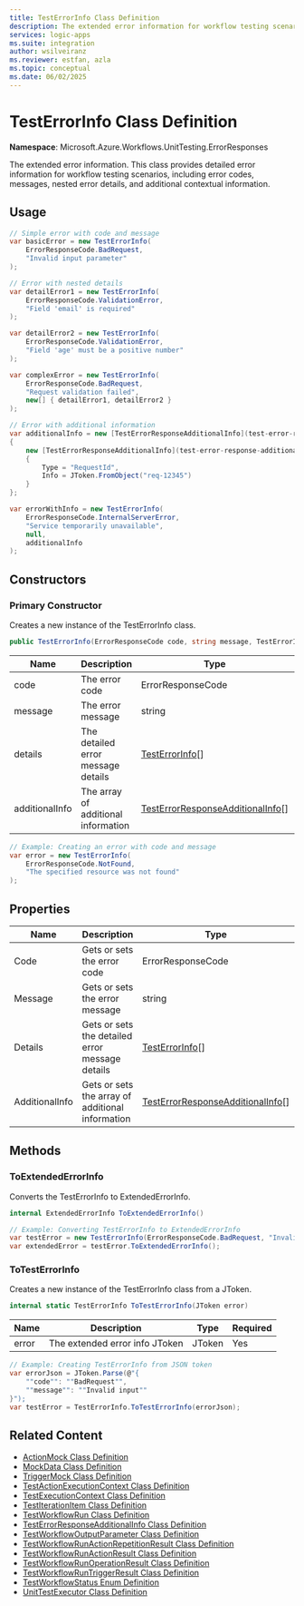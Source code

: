 ```yaml
---
title: TestErrorInfo Class Definition
description: The extended error information for workflow testing scenarios
services: logic-apps
ms.suite: integration
author: wsilveiranz
ms.reviewer: estfan, azla
ms.topic: conceptual
ms.date: 06/02/2025
---
```


# TestErrorInfo Class Definition

**Namespace**: Microsoft.Azure.Workflows.UnitTesting.ErrorResponses

The extended error information. This class provides detailed error information for workflow testing scenarios, including error codes, messages, nested error details, and additional contextual information.

## Usage

```C#
// Simple error with code and message
var basicError = new TestErrorInfo(
    ErrorResponseCode.BadRequest,
    "Invalid input parameter"
);

// Error with nested details
var detailError1 = new TestErrorInfo(
    ErrorResponseCode.ValidationError,
    "Field 'email' is required"
);

var detailError2 = new TestErrorInfo(
    ErrorResponseCode.ValidationError,
    "Field 'age' must be a positive number"
);

var complexError = new TestErrorInfo(
    ErrorResponseCode.BadRequest,
    "Request validation failed",
    new[] { detailError1, detailError2 }
);

// Error with additional information
var additionalInfo = new [TestErrorResponseAdditionalInfo](test-error-response-additional-info-class-definition.md)[]
{
    new [TestErrorResponseAdditionalInfo](test-error-response-additional-info-class-definition.md)
    {
        Type = "RequestId",
        Info = JToken.FromObject("req-12345")
    }
};

var errorWithInfo = new TestErrorInfo(
    ErrorResponseCode.InternalServerError,
    "Service temporarily unavailable",
    null,
    additionalInfo
);
```

## Constructors

### Primary Constructor

Creates a new instance of the TestErrorInfo class.

```C#
public TestErrorInfo(ErrorResponseCode code, string message, TestErrorInfo[] details = null, TestErrorResponseAdditionalInfo[] additionalInfo = null)
```

|Name|Description|Type|Required|
|---|---|---|---|
|code|The error code|ErrorResponseCode|Yes|
|message|The error message|string|Yes|
|details|The detailed error message details|[TestErrorInfo](test-error-info-class-definition.md)[]|No|
|additionalInfo|The array of additional information|[TestErrorResponseAdditionalInfo](test-error-response-additional-info-class-definition.md)[]|No|

```C#
// Example: Creating an error with code and message
var error = new TestErrorInfo(
    ErrorResponseCode.NotFound,
    "The specified resource was not found"
);
```

## Properties

|Name|Description|Type|Required|
|---|---|---|---|
|Code|Gets or sets the error code|ErrorResponseCode|Yes|
|Message|Gets or sets the error message|string|Yes|
|Details|Gets or sets the detailed error message details|[TestErrorInfo](test-error-info-class-definition.md)[]|No|
|AdditionalInfo|Gets or sets the array of additional information|[TestErrorResponseAdditionalInfo](test-error-response-additional-info-class-definition.md)[]|No|

## Methods

### ToExtendedErrorInfo

Converts the TestErrorInfo to ExtendedErrorInfo.

```C#
internal ExtendedErrorInfo ToExtendedErrorInfo()
```

```C#
// Example: Converting TestErrorInfo to ExtendedErrorInfo
var testError = new TestErrorInfo(ErrorResponseCode.BadRequest, "Invalid request");
var extendedError = testError.ToExtendedErrorInfo();
```

### ToTestErrorInfo

Creates a new instance of the TestErrorInfo class from a JToken.

```C#
internal static TestErrorInfo ToTestErrorInfo(JToken error)
```

|Name|Description|Type|Required|
|---|---|---|---|
|error|The extended error info JToken|JToken|Yes|

```C#
// Example: Creating TestErrorInfo from JSON token
var errorJson = JToken.Parse(@"{
    ""code"": ""BadRequest"",
    ""message"": ""Invalid input""
}");
var testError = TestErrorInfo.ToTestErrorInfo(errorJson);
```

## Related Content

- [ActionMock Class Definition](action-mock-class-definition.md)
- [MockData Class Definition](mock-data-class-definition.md)
- [TriggerMock Class Definition](trigger-mock-class-definition.md)
- [TestActionExecutionContext Class Definition](test-action-execution-context-class-definition.md)
- [TestExecutionContext Class Definition](test-execution-context-class-definition.md)
- [TestIterationItem Class Definition](test-iteration-item-class-definition.md)
- [TestWorkflowRun Class Definition](test-workflow-run-class-definition.md)
- [TestErrorResponseAdditionalInfo Class Definition](test-error-response-additional-info-class-definition.md)
- [TestWorkflowOutputParameter Class Definition](test-workflow-output-parameter-class-definition.md)
- [TestWorkflowRunActionRepetitionResult Class Definition](test-workflow-run-action-repetition-result-class-definition.md)
- [TestWorkflowRunActionResult Class Definition](test-workflow-run-action-result-class-definition.md)
- [TestWorkflowRunOperationResult Class Definition](test-workflow-run-operation-result-class-definition.md)
- [TestWorkflowRunTriggerResult Class Definition](test-workflow-run-trigger-result-class-definition.md)
- [TestWorkflowStatus Enum Definition](test-workflow-status-enum-definition.md)
- [UnitTestExecutor Class Definition](unit-test-executor-class-definition.md)
